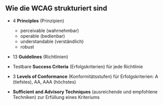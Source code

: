 ## Wie die WCAG strukturiert sind

- 4 **Principles** (Prinzipien)

  - perceivable (wahrnehmbar)
  - operable (bedienbar)
  - understandable (verständlich)
  - robust

- 13 **Guidelines** (Richtlinien)
- Testbare **Success Criteria** (Erfolgskriterien) für jede Richtlinie
- 3 **Levels of Conformance** (Konformitätsstufen) für Erfolgskriterien: A (tiefstes), AA, AAA (höchstes)
- **Sufficient and Advisory Techniques** (ausreichende und empfohlene Techniken) zur Erfüllung eines Kriteriums
